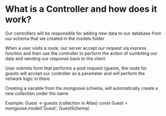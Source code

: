 # What is a Controller and how does it work?

Our controllers will be responsible for adding new 
data to our database from our schema that 
we created in the models folder

When a user visits a route, our server accept our
request via express function and then use the controller to 
perform the action of sumbiting our data and sending 
our response back to the client

User submits form that performs a post request /guests, the route 
for guests will accept our controller 
as a parameter and will perform the network logic in there

Creating a vairable from the mongoose schema, will 
automatically create a new collection under the name

Example: Guest -> guests (collection in Atlas)
const Guest = mongoose.model('Guest', GuestSchema)
